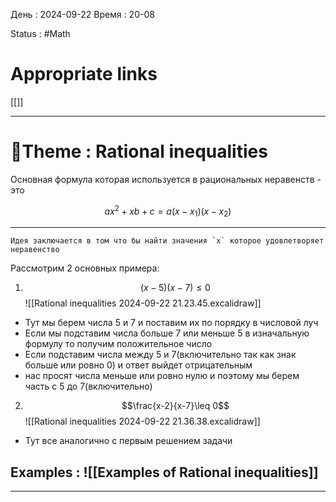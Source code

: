 День : 2024-09-22 
Время : 20-08

Status : #Math  


# Appropriate links
[[]]

---

# 📏Theme : Rational inequalities


Основная формула которая используется в рациональных неравенств - это 

$$ax^{2}+xb+c=a(x-x_{1})(x-x_{2})$$

---
```ad-note
Идея заключается в том что бы найти значения `x` которое удовлетворяет неравенство 

```


Рассмотрим 2 основных примера:
1) $$(x-5)(x-7)\leq 0$$
![[Rational inequalities 2024-09-22 21.23.45.excalidraw]]

- Тут мы берем числа 5 и 7 и поставим их по порядку в числовой луч
- Если мы подставим числа больше 7 или меньше 5 в изначальную формулу то получим положительное число
- Если подставим числа между 5 и 7(включительно так как знак больше или ровно 0) и ответ выйдет отрицательным 
- нас просят числа меньше или ровно нулю и поэтому мы берем часть с 5 до 7(включительно)
2) $$\frac{x-2}{x-7}\leq 0$$
![[Rational inequalities 2024-09-22 21.36.38.excalidraw]]
- Тут все аналогично с первым решением задачи 



## Examples : ![[Examples of Rational inequalities]]


---
